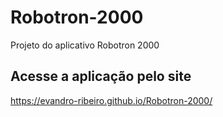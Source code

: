 # Robotron-2000
Projeto do aplicativo Robotron 2000

## Acesse a aplicação pelo site
https://evandro-ribeiro.github.io/Robotron-2000/
